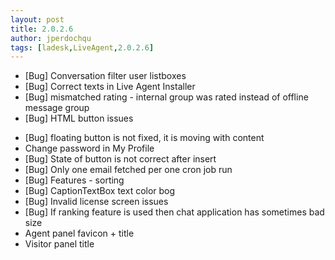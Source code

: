 ```yaml
---
layout: post
title: 2.0.2.6
author: jperdochqu
tags: [ladesk,LiveAgent,2.0.2.6]
---
```


- [Bug] Conversation filter user listboxes
- [Bug] Correct texts in Live Agent Installer
- [Bug] mismatched rating - internal group was rated instead of offline message group
- [Bug] HTML button issues

<!--more-->

- [Bug] floating button is not fixed, it is moving with content
- Change password in My Profile
- [Bug] State of button is not correct after insert
- [Bug] Only one email fetched per one cron job run
- [Bug] Features - sorting
- [Bug] CaptionTextBox text color bog
- [Bug] Invalid license screen issues
- [Bug] If ranking feature is used then chat application has sometimes bad size
- Agent panel favicon + title
- Visitor panel title
